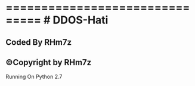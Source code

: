 ===============================
        # DDOS-Hati
===============================
Coded By RHm7z
-

©Copyright by RHm7z
-
Running On Python 2.7
